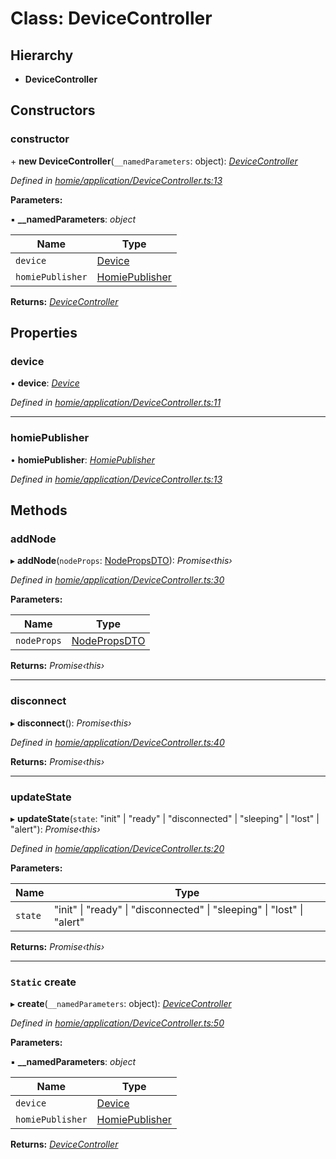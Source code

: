 # Class: DeviceController

## Hierarchy

* **DeviceController**

## Constructors

###  constructor

\+ **new DeviceController**(`__namedParameters`: object): *[DeviceController](devicecontroller.md)*

*Defined in [homie/application/DeviceController.ts:13](https://github.com/AlejandroHerr/homieiot.ts/blob/188cbb7/src/homie/application/DeviceController.ts#L13)*

**Parameters:**

▪ **__namedParameters**: *object*

Name | Type |
------ | ------ |
`device` | [Device](device.md) |
`homiePublisher` | [HomiePublisher](homiepublisher.md) |

**Returns:** *[DeviceController](devicecontroller.md)*

## Properties

###  device

• **device**: *[Device](device.md)*

*Defined in [homie/application/DeviceController.ts:11](https://github.com/AlejandroHerr/homieiot.ts/blob/188cbb7/src/homie/application/DeviceController.ts#L11)*

___

###  homiePublisher

• **homiePublisher**: *[HomiePublisher](homiepublisher.md)*

*Defined in [homie/application/DeviceController.ts:13](https://github.com/AlejandroHerr/homieiot.ts/blob/188cbb7/src/homie/application/DeviceController.ts#L13)*

## Methods

###  addNode

▸ **addNode**(`nodeProps`: [NodePropsDTO](../interfaces/nodepropsdto.md)): *Promise‹this›*

*Defined in [homie/application/DeviceController.ts:30](https://github.com/AlejandroHerr/homieiot.ts/blob/188cbb7/src/homie/application/DeviceController.ts#L30)*

**Parameters:**

Name | Type |
------ | ------ |
`nodeProps` | [NodePropsDTO](../interfaces/nodepropsdto.md) |

**Returns:** *Promise‹this›*

___

###  disconnect

▸ **disconnect**(): *Promise‹this›*

*Defined in [homie/application/DeviceController.ts:40](https://github.com/AlejandroHerr/homieiot.ts/blob/188cbb7/src/homie/application/DeviceController.ts#L40)*

**Returns:** *Promise‹this›*

___

###  updateState

▸ **updateState**(`state`: "init" | "ready" | "disconnected" | "sleeping" | "lost" | "alert"): *Promise‹this›*

*Defined in [homie/application/DeviceController.ts:20](https://github.com/AlejandroHerr/homieiot.ts/blob/188cbb7/src/homie/application/DeviceController.ts#L20)*

**Parameters:**

Name | Type |
------ | ------ |
`state` | "init" &#124; "ready" &#124; "disconnected" &#124; "sleeping" &#124; "lost" &#124; "alert" |

**Returns:** *Promise‹this›*

___

### `Static` create

▸ **create**(`__namedParameters`: object): *[DeviceController](devicecontroller.md)*

*Defined in [homie/application/DeviceController.ts:50](https://github.com/AlejandroHerr/homieiot.ts/blob/188cbb7/src/homie/application/DeviceController.ts#L50)*

**Parameters:**

▪ **__namedParameters**: *object*

Name | Type |
------ | ------ |
`device` | [Device](device.md) |
`homiePublisher` | [HomiePublisher](homiepublisher.md) |

**Returns:** *[DeviceController](devicecontroller.md)*

